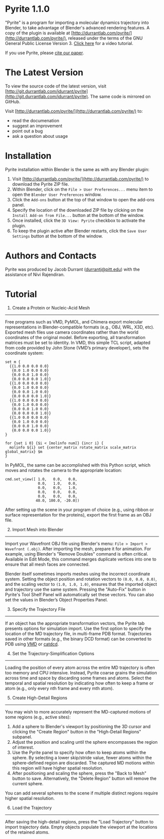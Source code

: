Pyrite 1.1.0
============

"Pyrite" is a program for importing a molecular dynamics trajectory into
Blender, to take advantage of Blender's advanced rendering features. A copy of
the plugin is available at
[http://durrantlab.com/pyrite/](http://durrantlab.com/pyrite/), released under
the terms of the GNU General Public License Version 3. [Click here](https://durrantlab.com/apps/pyrite/docs/pyrite_tutorial.mp4) for a video tutorial.

If you use Pyrite, please [cite our paper](https://onlinelibrary.wiley.com/doi/full/10.1002/jcc.25155).

The Latest Version
==================

To view the source code of the latest version, visit
[http://git.durrantlab.com/jdurrant/pyrite](http://git.durrantlab.com/jdurrant/pyrite).
The same code is mirrored on GitHub.

Visit [http://durrantlab.com/pyrite/](http://durrantlab.com/pyrite/) to:

* read the documenation
* suggest an improvement
* point out a bug
* ask a question about usage


Installation
============

Pyrite installation within Blender is the same as with any Blender plugin:

1. Visit [http://durrantlab.com/pyrite/](http://durrantlab.com/pyrite/) to
   download the Pyrite ZIP file.
2. Within Blender, click on the ```File > User Preferences...``` menu item to
   open the ```Blender User Preferences``` window.
3. Click the ```Add-ons``` button at the top of that window to open the
   add-ons panel.
4. Specify the location of the downloaded ZIP file by clicking on the
   ```Install Add-on from File...``` button at the bottom of the window.
5. Once installed, click the ```3D View: Pyrite``` checkbox to activate the
   plugin.
6. To keep the plugin active after Blender restarts, click the ```Save User
   Settings``` button at the bottom of the window.


Authors and Contacts
====================

Pyrite was produced by Jacob Durrant
([durrantj@pitt.edu](mailto:durrantj@pitt.edu)) with the assistance of Nivi
Rajendiran.

Tutorial
========

1. Create a Protein or Nucleic-Acid Mesh
----------------------------------------

Free programs such as VMD, PyMOL, and Chimera export molecular representations
in Blender-compatible formats (e.g., OBJ, WRL, X3D, etc). Exported mesh files
use camera coordinates rather than the world coordinates of the original
model. Before exporting, all transformation matrices must be set to identity.
In VMD, this simple TCL script, adapted from code provided by John Stone
(VMD’s primary developer), sets the coordinate system:

```
set m {
  {{1.0 0.0 0.0 0.0}
   {0.0 1.0 0.0 0.0}
   {0.0 0.0 1.0 0.0}
   {0.0 0.0 0.0 1.0}}
  {{1.0 0.0 0.0 0.0}
   {0.0 1.0 0.0 0.0}
   {0.0 0.0 1.0 0.0}
   {0.0 0.0 0.0 1.0}}
  {{1.0 0.0 0.0 0.0}
   {0.0 1.0 0.0 0.0}
   {0.0 0.0 1.0 0.0}
   {0.0 0.0 0.0 1.0}}
  {{1.0 0.0 0.0 0.0}
   {0.0 1.0 0.0 0.0}
   {0.0 0.0 1.0 0.0}
   {0.0 0.0 0.0 1.0}}
}

for {set i 0} {$i < [molinfo num]} {incr i} {
  molinfo ${i} set {center_matrix rotate_matrix scale_matrix global_matrix} $m
}
```

In PyMOL, the same can be accomplished with this Python script, which moves
and rotates the camera to the appropriate location:

```
cmd.set_view([ 1.0,   0.0,   0.0,
               0.0,   1.0,   0.0,
               0.0,   0.0,   1.0,
               0.0,   0.0,   0.0,
               0.0,   0.0,   0.0,
              40.0, 100.0, -20.0])
```

After setting up the scene in your program of choice (e.g., using ribbon or
surface representation for the proteins), export the first frame as an OBJ
file.

2. Import Mesh into Blender
---------------------------

Import your Wavefront OBJ file using Blender's menu: ```File > Import >
Wavefront (.obj)```.  After importing the mesh, prepare it for animation. For
example, using Blender's "Remove Doubles" command is often critical. Available
in Edit Mode, this command merges duplicate vertices into one to ensure that
all mesh faces are connected.

Blender itself sometimes imports meshes using the incorrect coordinate system.
Setting the object position and rotation vectors to ```(0.0, 0.0, 0.0)```, and
the scaling vector to ```(1.0, 1.0, 1.0)```, ensures that the imported object
and trajectory use the same system. Pressing the "Auto-Fix" button in Pyrite's
Tool Shelf Panel will automatically set these vectors. You can also set the
values in Blender’s Object Properties Panel.

3. Specify the Trajectory File
------------------------------

If an object has the appropriate transformation vectors, the Pyrite tab
presents options for simulation import. Use the first option to specify the
location of the MD trajectory file, in multi-frame PDB format. Trajectories
saved in other formats (e.g., the binary DCD format) can be converted to PDB
using [VMD](http://www.ks.uiuc.edu/Research/vmd/) or
[catdcd](http://www.ks.uiuc.edu/Development/MDTools/catdcd/).

4. Set the Trajectory-Simplification Options
--------------------------------------------

Loading the position of every atom across the entire MD trajectory is often
too memory and CPU intensive. Instead, Pyrite coarse grains the simulation
across time and space by discarding some frames and atoms. Select the temporal
and spatial resolution by indicating how often to keep a frame or atom (e.g.,
only every nth frame and every mth atom).

5. Create High-Detail Regions
-----------------------------

You may wish to more accurately represent the MD-captured motions of some
regions (e.g., active sites):

1. Add a sphere to Blender's viewport by positioning the 3D cursor and
   clicking the "Create Region" button in the "High-Detail Regions" subpanel.
2. Adjust the position and scaling until the sphere encompasses the region of
   interest.
3. Use the Pyrite panel to specify how often to keep atoms within the sphere.
   By selecting a lower skip/stride value, fewer atoms within the
   sphere-defined region are discarded. The captured MD motions within this
   region will have higher spatial resolution.
4. After positioning and scaling the sphere, press the "Back to Mesh"
   button to save. Alternatively, the "Delete Region" button will remove the
   current sphere.

You can add several spheres to the scene if multiple distinct regions require
higher spatial resolution.

6. Load the Trajectory
----------------------

After saving the high-detail regions, press the "Load Trajectory" button to
import trajectory data. Empty objects populate the viewport at the locations
of the retained atoms.
